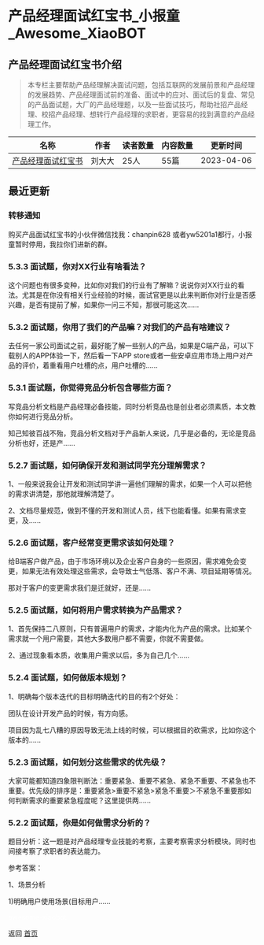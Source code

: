 # 产品经理面试红宝书_小报童_Awesome_XiaoBOT

## 产品经理面试红宝书介绍
> 本专栏主要帮助产品经理解决面试问题，包括互联网的发展前景和产品经理的发展趋势、产品经理面试前的准备、面试中的应对、面试后的复盘、常见的产品面试题，大厂的产品经理题，以及一些面试技巧，帮助社招产品经理、校招产品经理、想转行产品经理的求职者，更容易的找到满意的产品经理工作。  
  


|名称|作者|读者数量|内容数量|更新时间|
|---|---|---|---|---|
|[产品经理面试红宝书](https://xiaobot.net/p/chanpinliu?refer=0b133df9-27dc-423b-8101-639049001c13)|刘大大|25人|55篇|2023-04-06|

## 最近更新
### 转移通知

购买产品面试红宝书的小伙伴微信找我：chanpin628 或者yw5201a1都行，小报童暂时停用，我拉你们进新的群。

### 5.3.3 面试题，你对XX行业有啥看法？

这个问题也有很多变种，比如你对我们的行业有了解嘛？说说你对XX行业的看法。尤其是在你没有相关行业经验的时候，面试官更是以此来判断你对行业是否感兴趣，是否有提前了解，如果你一问三不知，那很可能这次......

### 5.3.2 面试题，你用了我们的产品嘛？对我们的产品有啥建议？

去任何一家公司面试之前，最好能了解一些别人的产品，如果是C端产品，可以下载别人的APP体验一下，然后看一下APP
store或者一些安卓应用市场上用户对产品的评价，着重看用户吐槽的点，用户吐槽的......

### 5.3.1 面试题，你觉得竞品分析包含哪些方面？

写竞品分析文档是产品经理必备技能，同时分析竞品也是创业者必须素质，本文教你如何进行竞品分析。

知己知彼百战不殆，竞品分析文档对于产品新人来说，几乎是必备的，无论是竞品分析也好，还是产......

### 5.2.7 面试题，如何确保开发和测试同学充分理解需求？

1、一般来说我会让开发和测试同学讲一遍他们理解的需求，如果一个人可以把他的需求讲清楚，那他就理解清楚了。

2、文档尽量规范，做到不懂的开发和测试人员，线下也能看懂。如果有需求变更，及......

### 5.2.6 面试题，客户经常变更需求该如何处理？

给B端客户做产品，由于市场环境以及企业客户自身的一些原因，需求难免会变更，如果无法有效处理这些需求，会导致士气低落、客户不满、项目延期等情况。

那对于客户的变更需求我们是迁就好，还是......

### 5.2.5 面试题，如何将用户需求转换为产品需求？

1、首先保持二八原则，只有普遍用户的需求，才能内化为产品的需求。比如某个需求就一个用户需要，其他大多数用户都不需要，你就不需要做。

2、通过现象看本质，收集用户需求以后，多为自己几个......

### 5.2.4 面试题，如何做版本规划？

1、明确每个版本迭代的目标明确迭代的目的有2个好处：

团队在设计开发产品的时候，有方向感。

项目因为乱七八糟的原因导致无法上线的时候，可以根据目的砍需求，比如你这个版本的......

### 5.2.3 面试题，如何划分这些需求的优先级？

大家可能都知道四象限判断法：重要紧急、重要不紧急、紧急不重要、不紧急也不重要。优先级的排序是：重要紧急>重要不紧急>紧急不重要＞不紧急不重要那如何判断需求的重要紧急程度呢？这里提供两......

### 5.2.2 面试题，你是如何做需求分析的？

题目分析：这一题是对产品经理专业技能的考察，主要考察需求分析模块。同时也间接考察了求职者的表达能力。

参考答案：

1、场景分析

1)明确用户使用场景(目标用户......


<a href="https://github.com/Reno9527/awesome-xiaobot" style="color: white; text-decoration: none;">awesome-xiaobot</a>

返回 [首页](../README.md)
